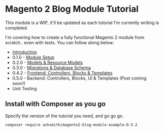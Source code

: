 # Magento 2 Blog Module Tutorial

This module is a WIP, it'll be updated as each tutorial I'm currently writing is completed.

I'm covering how to create a fully functional Magento 2 module from scratch.. even with tests. You can follow along below:

- [Introduction](https://www.ashsmith.io/magento2/module-from-scratch-introduction/)
- 0.1.0 - [Module Setup](https://www.ashsmith.io/magento2/module-from-scratch-module-part-1-setup/)
- 0.2.0 - [Models & Resource Models](https://www.ashsmith.io/magento2/module-from-scratch-module-part-2-models/)
- 0.3.0 - [Migrations & Database Schema](http://www.ashsmith.io/magento2/module-from-scratch-part-3-database-tables/)
- 0.4.2 - [Frontend: Controllers, Blocks & Templates](https://www.ashsmith.io/magento2/module-from-scratch-part-4-the-frontend/)
- 0.5.0 - Backend: Controllers, Blocks, UI & Templates (Post coming soon!)
- Unit Testing


## Install with Composer as you go

Specify the version of the tutorial you need, and go go go.

    composer require ashsmith/magento2-blog-module-example:0.5.2
